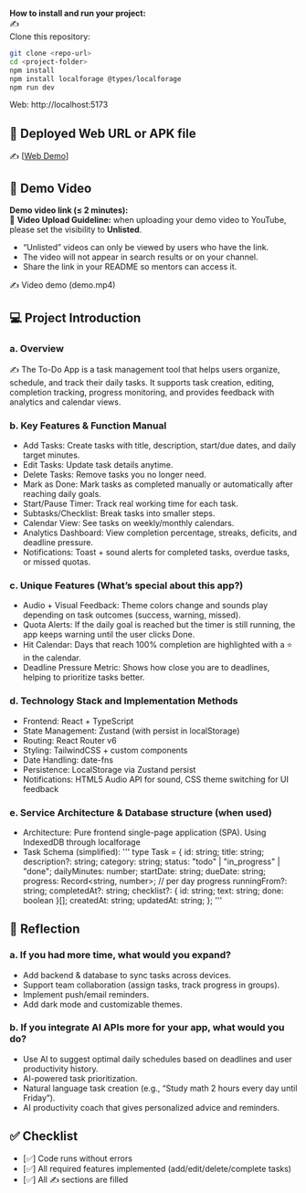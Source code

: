 **How to install and run your project:**  
✍️  
Clone this repository:  
  ```bash
  git clone <repo-url>
  cd <project-folder>
  npm install 
  npm install localforage @types/localforage
  npm run dev
  ```
Web: http://localhost:5173

## 🔗 Deployed Web URL or APK file
✍️ [[Web Demo](https://smart-time-seven.vercel.app/login)]

## 🎥 Demo Video
**Demo video link (≤ 2 minutes):**  
📌 **Video Upload Guideline:** when uploading your demo video to YouTube, please set the visibility to **Unlisted**.  
- “Unlisted” videos can only be viewed by users who have the link.  
- The video will not appear in search results or on your channel.  
- Share the link in your README so mentors can access it.  

✍️ Video demo (demo.mp4)

## 💻 Project Introduction

### a. Overview

✍️ The To-Do App is a task management tool that helps users organize, schedule, and track their daily tasks. It supports task creation, editing, completion tracking, progress monitoring, and provides feedback with analytics and calendar views.

### b. Key Features & Function Manual

- Add Tasks: Create tasks with title, description, start/due dates, and daily target minutes.
-  Edit Tasks: Update task details anytime.
-  Delete Tasks: Remove tasks you no longer need.
-  Mark as Done: Mark tasks as completed manually or automatically after reaching daily goals.
-  Start/Pause Timer: Track real working time for each task.
-  Subtasks/Checklist: Break tasks into smaller steps.
-  Calendar View: See tasks on weekly/monthly calendars.
-  Analytics Dashboard: View completion percentage, streaks, deficits, and deadline pressure.
-  Notifications: Toast + sound alerts for completed tasks, overdue tasks, or missed quotas.

### c. Unique Features (What’s special about this app?) 

-  Audio + Visual Feedback: Theme colors change and sounds play depending on task outcomes (success, warning, missed).
-  Quota Alerts: If the daily goal is reached but the timer is still running, the app keeps warning until the user clicks Done.
-  Hit Calendar: Days that reach 100% completion are highlighted with a ⭐ in the calendar.
-  Deadline Pressure Metric: Shows how close you are to deadlines, helping to prioritize tasks better.

### d. Technology Stack and Implementation Methods

- Frontend: React + TypeScript
- State Management: Zustand (with persist in localStorage)
- Routing: React Router v6
- Styling: TailwindCSS + custom components
- Date Handling: date-fns
- Persistence: LocalStorage via Zustand persist
- Notifications: HTML5 Audio API for sound, CSS theme switching for UI feedback

### e. Service Architecture & Database structure (when used)

- Architecture: Pure frontend single-page application (SPA). Using IndexedDB through localforage  
- Task Schema (simplified):
'''
type Task = {
  id: string;
  title: string;
  description?: string;
  category: string;
  status: "todo" | "in_progress" | "done";
  dailyMinutes: number;
  startDate: string;
  dueDate: string;
  progress: Record<string, number>; // per day progress
  runningFrom?: string;
  completedAt?: string;
  checklist?: { id: string; text: string; done: boolean }[];
  createdAt: string;
  updatedAt: string;
};
'''

## 🧠 Reflection

### a. If you had more time, what would you expand?

- Add backend & database to sync tasks across devices.
- Support team collaboration (assign tasks, track progress in groups).
- Implement push/email reminders.
- Add dark mode and customizable themes.


### b. If you integrate AI APIs more for your app, what would you do?

- Use AI to suggest optimal daily schedules based on deadlines and user productivity history.
- AI-powered task prioritization.
- Natural language task creation (e.g., “Study math 2 hours every day until Friday”).
- AI productivity coach that gives personalized advice and reminders.

## ✅ Checklist
- [✅] Code runs without errors  
- [✅] All required features implemented (add/edit/delete/complete tasks)  
- [✅] All ✍️ sections are filled  
